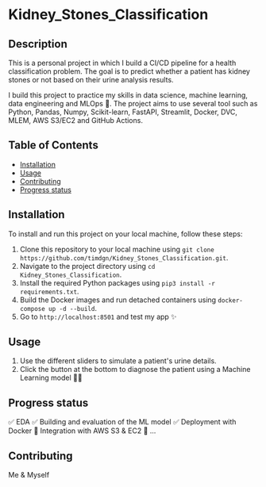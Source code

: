 # Kidney_Stones_Classification

## Description
This is a personal project in which I build a CI/CD pipeline for a health classification problem.
The goal is to predict whether a patient has kidney stones or not based on their urine analysis results.

I build this project to practice my skills in data science, machine learning, data engineering and MLOps 💪.
The project aims to use several tool such as Python, Pandas, Numpy, Scikit-learn, FastAPI, Streamlit, Docker, DVC, MLEM, AWS S3/EC2 and GitHub Actions.

## Table of Contents
- [Installation](#installation)
- [Usage](#usage)
- [Contributing](#contributing)
- [Progress status](#progress_status)

## Installation
To install and run this project on your local machine, follow these steps:

1. Clone this repository to your local machine using `git clone https://github.com/timdgn/Kidney_Stones_Classification.git`.
2. Navigate to the project directory using `cd Kidney_Stones_Classification`.
3. Install the required Python packages using `pip3 install -r requirements.txt`.
4. Build the Docker images and run detached containers using `docker-compose up -d --build`.
5. Go to `http://localhost:8501` and test my app ✨

## Usage
1. Use the different sliders to simulate a patient's urine details.
2. Click the button at the bottom to diagnose the patient using a Machine Learning model 👨‍⚕️

## Progress status
✅ EDA
✅ Building and evaluation of the ML model
✅ Deployment with Docker
🚧 Integration with AWS S3 & EC2
🚧 ...

## Contributing
Me & Myself
